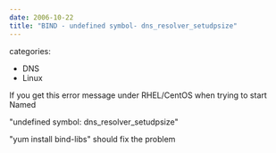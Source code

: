```yaml
---
date: 2006-10-22
title: "BIND - undefined symbol- dns_resolver_setudpsize"
---
```








categories:
- DNS
- Linux


If you get this error message under RHEL/CentOS when trying to start Named

"undefined symbol: dns_resolver_setudpsize"

"yum install bind-libs" should fix the problem
